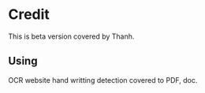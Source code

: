 # Credit
This is beta version covered by Thanh. 

## Using
OCR website hand writting detection covered to PDF, doc.